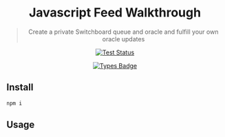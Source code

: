 <div align="center">

<!-- commonheader -->

<!-- commonheaderstop -->

# Javascript Feed Walkthrough

> Create a private Switchboard queue and oracle and fulfill your own oracle
> updates

[![Test Status](https://github.com/switchboard-xyz/sbv2-solana/actions/workflows/solana-js-test.yml/badge.svg)](https://github.com/switchboard-xyz/sbv2-solana/actions/workflows/solana-js-test.yml)

[![Types Badge](https://img.shields.io/badge/types-docs.switchboard.xyz-blue)](https://docs.switchboard.xyz/api/solana.js)

</div>

## Install

```bash
npm i
```

## Usage

<!-- usage -->

<!-- usagestop -->
